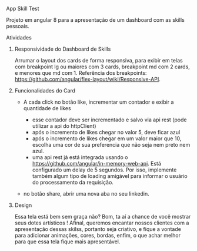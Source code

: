 App Skill Test

Projeto em angular 8 para a apresentação de um dashboard com as skills pessoais.

Atividades

1. Responsividade do Dashboard de Skills
    
    Arrumar o layout dos cards de forma responsiva, para exibir em telas com breakpoint lg ou maiores com 3 cards, breakpoint md com 2 cards, e menores que md com 1.
    Referência dos breakpoints: https://github.com/angular/flex-layout/wiki/Responsive-API.

2. Funcionalidades do Card

    - A cada click no botão like, incrementar um contador e exibir a quantidade de likes
        - esse contador deve ser incrementado e salvo via api rest (pode utilizar a api do httpClient)
        - após o incremento de likes chegar no valor 5, deve ficar azul
        - após o incremento de likes chegar em um valor maior que 10, escolha uma cor de sua preferencia que não seja nem preto nem azul.
        - uma api rest já está integrada usando o https://github.com/angular/in-memory-web-api. Está configurado um delay de 5 segundos. 
        Por isso, implemente também algum tipo de loading amigável para informar o usuário do processamento da requisição.
    
    - no botão share, abrir uma nova aba no seu linkedin.

3. Design

    Essa tela está bem sem graça não? Bom, ta aí a chance de você mostrar seus dotes artísticos !
    Afinal, queremos encantar nossos clientes com a apresentação dessas skilss, portanto seja criativo, e fique a vontade para adicionar animações, cores, bordas, enfim, o que achar melhor para que essa tela fique mais apresentável.